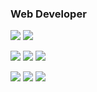 <div>
  
  ### Web Developer
  <p>
    <img src="https://img.shields.io/badge/spring%20boot-6DB33F?style=for-the-badge&logo=springboot&logoColor=white"/>
    <img src="https://img.shields.io/badge/nestjs-E0234E?style=for-the-badge&logo=nestjs&logoColor=white"/>
  </p>
  <p>
    <img src="https://img.shields.io/badge/aws-232F3E?style=for-the-badge&logo=amazonwebservices&logoColor=white"/>
    <img src="https://img.shields.io/badge/docker-2496ed?style=for-the-badge&logo=docker&logoColor=white"/>
    <img src="https://img.shields.io/badge/github%20actions-2088FF?style=for-the-badge&logo=githubactions&logoColor=white"/>
  </p>
  <p>
    <img src="https://img.shields.io/badge/mysql-4479A1?style=for-the-badge&logo=mysql&logoColor=white"/>
    <img src="https://img.shields.io/badge/redis-FF4438?style=for-the-badge&logo=redis&logoColor=white"/>
    <img src="https://img.shields.io/badge/linux%20server-FCC624?style=for-the-badge&logo=linux&logoColor=black"/>
  </p>
</div>
